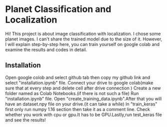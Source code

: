 # Planet Classification and Localization


Hi!
This project is about image classification with localization. I chose some planet images. I can't share the trained model due to the size of it. However, I will explain step-by-step here, you can train yourself on google colab and examine the results and codes in detail.

## Installation
Open google colob and select github tab then copy my github link and select "installation.ipynb" file.
Connect your drive to google colab(make sure that at every step and delete cell after drive connection )
Create a new folder named as Colab Notebooks.(if there is not such a file)
Run "installation.ipynb" file.
Open "create_training_data.ipynb".After that you will have an dataset.npy file on your drive.(it can take a while)
In "train_keras" first only run numpy 1.16 section then take it as a comment line.
Check whether you work with cpu or gpu.It has to be GPU.Lastly,run test_keras file and see the results!





